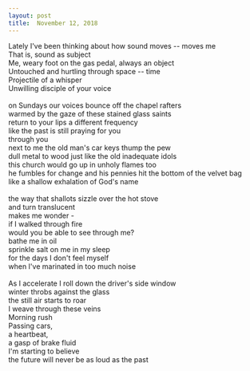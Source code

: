 ```yaml
---
layout:	post
title:	November 12, 2018
---
```

Lately I've been thinking about how sound moves -- moves me <br>
That is, sound as subject <br>
Me, weary foot on the gas pedal, always an object <br>
Untouched and hurtling through space -- time <br>
Projectile of a whisper <br>
Unwilling disciple of your voice <br> 
 <br>
on Sundays our voices bounce off the chapel rafters <br>
warmed by the gaze of these stained glass saints <br>
return to your lips a different frequency <br>
like the past is still praying for you <br>
through you <br>
next to me the old man's car keys thump the pew <br>
dull metal to wood just like the old inadequate idols <br>
this church would go up in unholy flames too <br> 
he fumbles for change and his pennies hit the bottom of the velvet bag <br>
like a shallow exhalation of God's name <br>
 <br>
the way that shallots sizzle over the hot stove <br>
and turn translucent <br>
makes me wonder - <br>
if I walked through fire <br> 
would you be able to see through me? <br>
bathe me in oil <br>
sprinkle salt on me in my sleep <br>
for the days I don't feel myself <br>
when I've marinated in too much noise <br>
<br>
As I accelerate I roll down the driver's side window <br>
winter throbs against the glass <br>
the still air starts to roar <br>
I weave through these veins <br>
Morning rush <br>
Passing cars, <br>
a heartbeat, <br>
a gasp of brake fluid <br>
I'm starting to believe <br> 
the future will never be as loud as the past 















